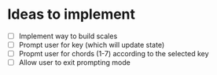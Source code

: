 # Ideas to implement

- [ ] Implement way to build scales
- [ ] Prompt user for key (which will update state)
- [ ] Propmt user for chords (1-7) according to the selected key
- [ ] Allow user to exit prompting mode